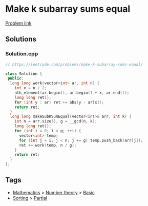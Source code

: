 # Make k subarray sums equal

[Problem link](https://leetcode.com/problems/make-k-subarray-sums-equal/)

## Solutions


### Solution.cpp
```cpp
// https://leetcode.com/problems/make-k-subarray-sums-equal/

class Solution {
 public:
  long long work(vector<int> ar, int n) {
    int x = n / 2;
    nth_element(ar.begin(), ar.begin() + x, ar.end());
    long long ret{};
    for (int y : ar) ret += abs(y - ar[x]);
    return ret;
  }
  long long makeSubKSumEqual(vector<int>& arr, int k) {
    int n = arr.size(), g = __gcd(n, k);
    long long ret{};
    for (int i = 0; i < g; ++i) {
      vector<int> temp;
      for (int j = i; j < n; j += g) temp.push_back(arr[j]);
      ret += work(temp, n / g);
    }
    return ret;
  }
};
```
## Tags

* [Mathematics](/README.md#Mathematics) > [Number theory](/README.md#Mathematics-Number_theory) > [Basic](/README.md#Mathematics-Number_theory-Basic)
* [Sorting](/README.md#Sorting) > [Partial](/README.md#Sorting-Partial)
